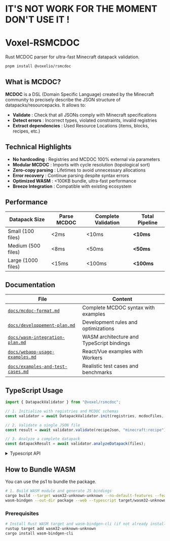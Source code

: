 # IT'S NOT WORK FOR THE MOMENT DON'T USE IT !

# Voxel-RSMCDOC

Rust MCDOC parser for ultra-fast Minecraft datapack validation.

```bash
pnpm install @voxelio/rsmcdoc
```

## What is MCDOC?

**MCDOC** is a DSL (Domain Specific Language) created by the Minecraft community
to precisely describe the JSON structure of datapacks/resourcepacks. It allows
to:

- **Validate** : Check that all JSONs comply with Minecraft specifications
- **Detect errors** : Incorrect types, violated constraints, invalid registries
- **Extract dependencies** : Used Resource Locations (items, blocks, recipes,
  etc.)

## Technical Highlights

- **No hardcoding** : Registries and MCDOC 100% external via parameters
- **Modular MCDOC** : Imports with cycle resolution (topological sort)
- **Zero-copy parsing** : Lifetimes to avoid unnecessary allocations
- **Error recovery** : Continue parsing despite syntax errors
- **Optimized WASM** : <100KB bundle, ultra-fast performance
- **Breeze Integration** : Compatible with existing ecosystem

## Performance

| Datapack Size      | Parse MCDOC | Complete Validation | Total Pipeline |
| ------------------ | ----------- | ------------------- | -------------- |
| Small (100 files)  | <2ms        | <10ms               | **<10ms**      |
| Medium (500 files) | <8ms        | <50ms               | **<50ms**      |
| Large (1000 files) | <15ms       | <100ms              | **<100ms**     |

## Documentation

| File                                                                 | Content                                   |
| -------------------------------------------------------------------- | ----------------------------------------- |
| [`docs/mcdoc-format.md`](docs/mcdoc-format.md)                       | Complete MCDOC syntax with examples       |
| [`docs/developpement-plan.md`](docs/developpement-plan.md)           | Development rules and optimizations       |
| [`docs/wasm-integration-plan.md`](docs/wasm-integration-plan.md)     | WASM architecture and TypeScript bindings |
| [`docs/webapp-usage-examples.md`](docs/webapp-usage-examples.md)     | React/Vue examples with Workers           |
| [`docs/examples-and-test-cases.md`](docs/examples-and-test-cases.md) | Realistic test cases and benchmarks       |

## TypeScript Usage

```typescript
import { DatapackValidator } from "@voxel/rsmcdoc";

// 1. Initialize with registries and MCDOC schemas
const validator = await DatapackValidator.init(registries, mcdocFiles, "1.21");

// 2. Validate a single JSON file
const result = await validator.validate(recipeJson, "minecraft:recipe");

// 3. Analyze a complete datapack
const datapackResult = await validator.analyzeDatapack(files);
```

<details>
<summary>Typescript API</summary>

```typescript
export class DatapackValidator {
    /**
     * Initializes the validator with Minecraft registries and MCDOC schemas.
     * @param registries A map of registry names to their content (e.g., {"minecraft:item": ["minecraft:stone", "minecraft:diamond"]}).
     * @param mcdocFiles A map of MCDOC file names to their string content.
     * @param version The Minecraft version to validate against (e.g., "1.21").
     */
    static async init(
        registries: Record<string, any>,
        mcdocFiles: Record<string, string>,
        version: string,
    ): Promise<DatapackValidator>;

    /**
     * Validates a single JSON object against a specific MCDOC resource type.
     * @param json The JSON object to validate.
     * @param resourceType The type of resource (e.g., "minecraft:recipe", "minecraft:loot_table").
     * @param version Optional Minecraft version to override the one from init.
     */
    async validate(
        json: object,
        resourceType: string,
    ): Promise<ValidationResult>;

    /**
     * Analyzes an entire datapack provided as a map of file paths to their byte content.
     * @param files A map of file paths to their content as Uint8Array.
     */
    async analyzeDatapack(
        files: Record<string, Uint8Array>,
    ): Promise<DatapackResult>;
}

interface ValidationResult {
    isValid: boolean;
    errors: McDocError[];
    dependencies: McDocDependency[];
}
```

Mapping example between JSON file type and ResourceType for JSON Validation:

| JSON file type | resourceType            | Corresponding MCDOC schema               |
| -------------- | ----------------------- | ---------------------------------------- |
| Recettes       | "minecraft:recipe"      | dispatch minecraft:resource[recipe]      |
| Loot Tables    | "minecraft:loot_table"  | dispatch minecraft:resource[loot_table]  |
| Advancements   | "minecraft:advancement" | dispatch minecraft:resource[advancement] |
| Tags           | "minecraft:tag"         | dispatch minecraft:resource[tag]         |
| Enchantements  | "minecraft:enchantment" | dispatch minecraft:resource[enchantment] |
| Damage Types   | "minecraft:damage_type" | dispatch minecraft:resource[damage_type] |
| Chat Types     | "minecraft:chat_type"   | dispatch minecraft:resource[chat_type]   |

</details>

## How to Bundle WASM

You can use the ps1 to bundle the package.

```bash
# 1. Build WASM module and generate JS bindings
cargo build --target wasm32-unknown-unknown --no-default-features --features wasm --release
wasm-bindgen --out-dir package --web --typescript target/wasm32-unknown-unknown/release/voxel_rsmcdoc.wasm
```

### Prerequisites

```bash
# Install Rust WASM target and wasm-bindgen-cli (if not already installed)
rustup target add wasm32-unknown-unknown
cargo install wasm-bindgen-cli
```
